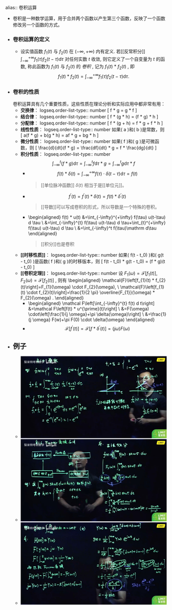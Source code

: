 alias:: 卷积运算

- 卷积是一种数学运算，用于合并两个函数以产生第三个函数，反映了一个函数修改另一个函数的方式。
- ### 卷积运算的定义
	- 设实值函数  $f_{1}(t)$  与  $f_{2}(t)$  在  $(-\infty,+\infty)$  内有定义. 若[[反常积分]]  $\int_{-\infty}^{+\infty} f_{1}(\tau) f_{2}(t-\tau) \mathrm{d} \tau$  对任何实数  $t$  收敛, 则它定义了一个自变量为  $t$  的函数, 称此函数为  $f_{1}(t)$  与  $f_{2}(t)$  的 *卷积* , 记为  $f_{1}(t)$ * $f_{2}(t)$ , 即
	  $$f_{1}(t) * f_{2}(t)=\int_{-\infty}^{+\infty} f_{1}(\tau) f_{2}(t-\tau) \mathrm{d} \tau .$$
- ### 卷积的性质
  卷积运算具有几个重要性质，这些性质在理论分析和实际应用中都非常有用：
	- **交换律**：
	  logseq.order-list-type:: number
	  \[ f * g = g * f \]
	- **结合律**：
	  logseq.order-list-type:: number
	  \[ f * (g * h) = (f * g) * h \]
	- **分配律**：
	  logseq.order-list-type:: number
	  \[ f * (g + h) = f * g + f * h \]
	- **线性性质**：
	  logseq.order-list-type:: number
	  如果\( a \)和\( b \)是常数，则
	  \[ a(f * g) + b(g * h) = af * g + bg * h \]
	- **微分性质**：
	  logseq.order-list-type:: number
	  如果\( f \)和\( g \)是可微函数，则
	  \[ \frac{d}{dt}(f * g) = \frac{df}{dt} * g = f * \frac{dg}{dt} \]
	- **积分性质**：
	  logseq.order-list-type:: number
	  $$\int_{-\infty}^t(f*g)\mathrm d\tau =\int_{-\infty}^t f\mathrm d\tau * g=\int_{-\infty}^t g \mathrm d\tau*f$$
		- $$f(t) * \delta(t)=\int_{-\infty}^{+\infty} f(\tau) \cdot \delta(t-\tau) \mathrm d \tau=f(t)$$
		  >[[单位脉冲函数]] $\delta(t)$ 相当于是[[单位元]]。
		- $$f^{\prime}(t)=f^{\prime}(t) * \delta(t)=f(t) * \delta^{\prime}(t)$$
		  > [[导数]]可以写成卷积的形式，所以导数是一个特殊的卷积。
		- \begin{aligned}
		  f(t) * u(t) &=\int_{-\infty}^{+\infty} f(\tau) u(t-\tau) d \tau \\
		  &=\int_{-\infty}^{t} f(\tau) u(t-\tau) d \tau+\int_{t}^{+\infty} f(\tau) u(t-\tau) d \tau \\
		  &=\int_{-\infty}^t f(\tau)\mathrm d\tau
		  \end{aligned}
		  > [[积分]]也是卷积
	- **[[时移性质]]**：
	  logseq.order-list-type:: number
	  如果\( f(t - t_0) \)和\( g(t - t_0) \)是函数\( f \)和\( g \)的时移版本，则
	  \[ f(t - t_0) * g(t - t_0) = (f * g)(t - t_0) \]
	- **[[卷积定理]]**：
	  logseq.order-list-type:: number
	  设  $F_{1}(\omega)=\mathcal{F}\left[f_{1}(t)\right], F_{2}(\omega)=\mathcal{F}\left[f_{2}(t)\right]$ , 则有
	  \begin{aligned}
	  \mathcal{F}\left[f_{1}(t) * f_{2}(t)\right]=F_{1}(\omega) \cdot F_{2}(\omega), \\
	  \mathcal{F}\left[f_{1}(t) \cdot f_{2}(t)\right]=\frac{1}{2 \pi} \overline{F_{1}}(\omega) * F_{2}(\omega) .
	  \end{aligned}
		- \begin{aligned}
		  \mathcal F\left[\int_{-\infty}^{t} f(t) d t\right] &=\mathcal F\left[f(t) * u^{\prime}(t)\right] \\
		  &=F(\omega) \cdot\left[\frac{1}{j \omega}+\pi \delta(\omega)\right] \\
		  &=\frac{1}{j \omega} F(w)+\pi F(0) \cdot \delta(\omega)
		  \end{aligned}
		- $$\mathcal F[f^{\prime}(t)]=\mathcal F[f{*} \delta^{\prime}(t)]=(j \omega) F(\omega)$$
- ## 例子
	- ![image.png](../assets/image_1708697194880_0.png)
	- ![image.png](../assets/image_1708699230544_0.png)
	- ![image.png](../assets/image_1708699843494_0.png)